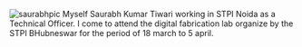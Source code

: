 
![saurabhpic](saurabhpic.jpeg)
Myself Saurabh Kumar Tiwari working in STPI Noida as a Technical Officer.
I come to attend the digital fabrication lab organize by the STPI BHubneswar for the period of 18 march to 5 april. 
